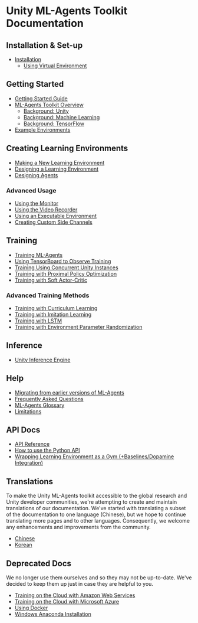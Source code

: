 # Unity ML-Agents Toolkit Documentation

## Installation & Set-up

* [Installation](Installation.md)
  * [Using Virtual Environment](Using-Virtual-Environment.md)

## Getting Started

* [Getting Started Guide](Getting-Started.md)
* [ML-Agents Toolkit Overview](ML-Agents-Overview.md)
  * [Background: Unity](Background-Unity.md)
  * [Background: Machine Learning](Background-Machine-Learning.md)
  * [Background: TensorFlow](Background-TensorFlow.md)
* [Example Environments](Learning-Environment-Examples.md)

## Creating Learning Environments

* [Making a New Learning Environment](Learning-Environment-Create-New.md)
* [Designing a Learning Environment](Learning-Environment-Design.md)
* [Designing Agents](Learning-Environment-Design-Agents.md)

### Advanced Usage
  * [Using the Monitor](Feature-Monitor.md)
  * [Using the Video Recorder](https://github.com/Unity-Technologies/video-recorder)
  * [Using an Executable Environment](Learning-Environment-Executable.md)
  * [Creating Custom Side Channels](Custom-SideChannels.md)

## Training

* [Training ML-Agents](Training-ML-Agents.md)
* [Using TensorBoard to Observe Training](Using-Tensorboard.md)
* [Training Using Concurrent Unity Instances](Training-Using-Concurrent-Unity-Instances.md)
* [Training with Proximal Policy Optimization](Training-PPO.md)
* [Training with Soft Actor-Critic](Training-SAC.md)

### Advanced Training Methods

* [Training with Curriculum Learning](Training-Curriculum-Learning.md)
* [Training with Imitation Learning](Training-Imitation-Learning.md)
* [Training with LSTM](Feature-Memory.md)
* [Training with Environment Parameter Randomization](Training-Environment-Parameter-Randomization.md)

## Inference

* [Unity Inference Engine](Unity-Inference-Engine.md)

## Help

* [Migrating from earlier versions of ML-Agents](Migrating.md)
* [Frequently Asked Questions](FAQ.md)
* [ML-Agents Glossary](Glossary.md)
* [Limitations](Limitations.md)

## API Docs

* [API Reference](API-Reference.md)
* [How to use the Python API](Python-API.md)
* [Wrapping Learning Environment as a Gym (+Baselines/Dopamine Integration)](../gym-unity/README.md)

## Translations

To make the Unity ML-Agents toolkit accessible to the global research and
Unity developer communities, we're attempting to create and maintain
translations of our documentation. We've started with translating a subset
of the documentation to one language (Chinese), but we hope to continue
translating more pages and to other languages. Consequently,
we welcome any enhancements and improvements from the community.

* [Chinese](localized/zh-CN/)
* [Korean](localized/KR/)

## Deprecated Docs
We no longer use them ourselves and so they may not be up-to-date.
We've decided to keep them up just in case they are helpful to you.

* [Training on the Cloud with Amazon Web Services](Training-on-Amazon-Web-Service.md)
* [Training on the Cloud with Microsoft Azure](Training-on-Microsoft-Azure.md)
* [Using Docker](Using-Docker.md)
* [Windows Anaconda Installation](Installation-Anaconda-Windows.md)
